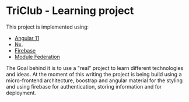 

# TriClub - Learning project

This project is implemented using:

- [Angular 11](https://angular.io)
- [Nx](https://nx.dev).
- [Firebase](https://firebase.google.com/)
- [Module Federation](https://github.com/angular-architects/module-federation-plugin/blob/main/packages/mf/tutorial/tutorial.md)

The Goal behind it is to use a "real" project to learn different technologies and ideas. At the moment of this writing the project is being build using a micro-frontend architecture, boostrap and angular material for the styling and using firebase for authentication, storing information and for deployment.
